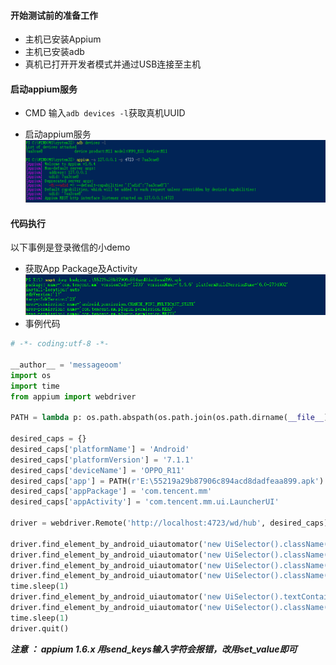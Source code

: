 #### 开始测试前的准备工作

* 主机已安装Appium
* 主机已安装adb
* 真机已打开开发者模式并通过USB连接至主机

#### 启动appium服务

* CMD 输入`adb devices -l`获取真机UUID

* 启动appium服务![](/assets/startAppium.png)

#### 代码执行

以下事例是登录微信的小demo

* 获取App Package及Activity![](/assets/getAppact.png)
* 事例代码

```py
# -*- coding:utf-8 -*-

__author__ = 'messageoom'
import os
import time
from appium import webdriver

PATH = lambda p: os.path.abspath(os.path.join(os.path.dirname(__file__), p))

desired_caps = {}
desired_caps['platformName'] = 'Android'
desired_caps['platformVersion'] = '7.1.1'
desired_caps['deviceName'] = 'OPPO_R11'
desired_caps['app'] = PATH(r'E:\55219a29b87906c894acd8dadfeaa899.apk')
desired_caps['appPackage'] = 'com.tencent.mm'
desired_caps['appActivity'] = 'com.tencent.mm.ui.LauncherUI'

driver = webdriver.Remote('http://localhost:4723/wd/hub', desired_caps)

driver.find_element_by_android_uiautomator('new UiSelector().className("android.widget.Button").text("始终允许")').click()
driver.find_element_by_android_uiautomator('new UiSelector().className("android.widget.Button").text("始终允许")').click()
driver.find_element_by_android_uiautomator('new UiSelector().className("android.widget.Button").text("登录")').click()
driver.find_element_by_android_uiautomator('new UiSelector().className("android.widget.Button").text("用微信号/QQ号/邮箱登录")').click()
time.sleep(1)
driver.find_element_by_android_uiautomator('new UiSelector().textContains("请填写微信号/QQ号/邮箱")').set_value("meTEST")
driver.find_element_by_android_uiautomator('new UiSelector().className("android.widget.EditText").text("请填写密码")').set_value("abc123")
time.sleep(1)
driver.quit()
```

_**注意 ： appium 1.6.x 用send\_keys输入字符会报错，改用set\_value即可**_

